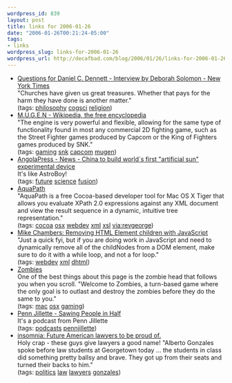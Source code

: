 ```yaml
--- 
wordpress_id: 839
layout: post
title: links for 2006-01-26
date: "2006-01-26T00:21:24-05:00"
tags: 
- links
wordpress_slug: links-for-2006-01-26
wordpress_url: http://decafbad.com/blog/2006/01/26/links-for-2006-01-26
---
```

<ul class="delicious">
	<li>
		<div class="delicious-link"><a href="http://www.nytimes.com/2006/01/22/magazine/22wwln_q4.html?ex=1295586000&en=f98fddb663a39246&ei=5090&partner=rssuserland&emc=rss">Questions for Daniel C. Dennett - Interview by Deborah Solomon - New York Times</a></div>
		<div class="delicious-extended">"Churches have given us great treasures. Whether that pays for the harm they have done is another matter."</div>
		<div class="delicious-tags">(tags: <a href="http://del.icio.us/deusx/philosophy">philosophy</a> <a href="http://del.icio.us/deusx/cogsci">cogsci</a> <a href="http://del.icio.us/deusx/religion">religion</a>)</div>
	</li>
	<li>
		<div class="delicious-link"><a href="http://en.wikipedia.org/wiki/M.U.G.E.N">M.U.G.E.N - Wikipedia, the free encyclopedia</a></div>
		<div class="delicious-extended">"The engine is very powerful and flexible, allowing for the same type of functionality found in most any commercial 2D fighting game, such as the Street Fighter games produced by Capcom or the King of Fighters games produced by SNK."</div>
		<div class="delicious-tags">(tags: <a href="http://del.icio.us/deusx/gaming">gaming</a> <a href="http://del.icio.us/deusx/snk">snk</a> <a href="http://del.icio.us/deusx/capcom">capcom</a> <a href="http://del.icio.us/deusx/mugen">mugen</a>)</div>
	</li>
	<li>
		<div class="delicious-link"><a href="http://www.angolapress-angop.ao/noticia-e.asp?ID=409853">AngolaPress - News - China to build world`s first "artificial sun" experimental device</a></div>
		<div class="delicious-extended">It's like AstroBoy!</div>
		<div class="delicious-tags">(tags: <a href="http://del.icio.us/deusx/future">future</a> <a href="http://del.icio.us/deusx/science">science</a> <a href="http://del.icio.us/deusx/fusion">fusion</a>)</div>
	</li>
	<li>
		<div class="delicious-link"><a href="http://www.ditchnet.org/aquapath/">AquaPath</a></div>
		<div class="delicious-extended">"AquaPath is a free Cocoa-based developer tool for Mac OS X Tiger that allows you evaluate XPath 2.0 expressions against any XML document and view the result sequence in a dynamic, intuitive tree representation."</div>
		<div class="delicious-tags">(tags: <a href="http://del.icio.us/deusx/cocoa">cocoa</a> <a href="http://del.icio.us/deusx/osx">osx</a> <a href="http://del.icio.us/deusx/webdev">webdev</a> <a href="http://del.icio.us/deusx/xml">xml</a> <a href="http://del.icio.us/deusx/xsl">xsl</a> <a href="http://del.icio.us/deusx/via:revgeorge">via:revgeorge</a>)</div>
	</li>
	<li>
		<div class="delicious-link"><a href="http://weblogs.macromedia.com/mesh/archives/2006/01/removing_html_e.cfm">Mike Chambers: Removing HTML Element children with JavaScript</a></div>
		<div class="delicious-extended">"Just a quick fyi, but if you are doing work in JavaScript and need to dynamically remove all of the childNodes from a DOM element, make sure to do it with a while loop, and not a for loop."</div>
		<div class="delicious-tags">(tags: <a href="http://del.icio.us/deusx/webdev">webdev</a> <a href="http://del.icio.us/deusx/xml">xml</a> <a href="http://del.icio.us/deusx/dhtml">dhtml</a>)</div>
	</li>
	<li>
		<div class="delicious-link"><a href="http://codenautics.com/zombies/">Zombies</a></div>
		<div class="delicious-extended">One of the best things about this page is the zombie head that follows you when you scroll.  "Welcome to Zombies, a turn-based game where the only goal is to outlast and destroy the zombies before they do the same to you."</div>
		<div class="delicious-tags">(tags: <a href="http://del.icio.us/deusx/mac">mac</a> <a href="http://del.icio.us/deusx/osx">osx</a> <a href="http://del.icio.us/deusx/gaming">gaming</a>)</div>
	</li>
	<li>
		<div class="delicious-link"><a href="http://penn.freefm.com/?">Penn Jillette - Sawing People in Half</a></div>
		<div class="delicious-extended">It's a podcast from Penn Jillette</div>
		<div class="delicious-tags">(tags: <a href="http://del.icio.us/deusx/podcasts">podcasts</a> <a href="http://del.icio.us/deusx/pennjillette">pennjillette</a>)</div>
	</li>
	<li>
		<div class="delicious-link"><a href="http://insomnia.livejournal.com/652389.html?nc=2&style=mine">insomnia: Future American lawyers to be proud of.</a></div>
		<div class="delicious-extended">Holy crap - these guys give lawyers a good name! "Alberto Gonzales spoke before law students at Georgetown today ... the students in class did something pretty ballsy and brave. They got up from their seats and turned their backs to him."</div>
		<div class="delicious-tags">(tags: <a href="http://del.icio.us/deusx/politics">politics</a> <a href="http://del.icio.us/deusx/law">law</a> <a href="http://del.icio.us/deusx/lawyers">lawyers</a> <a href="http://del.icio.us/deusx/gonzales">gonzales</a>)</div>
	</li>
</ul>
